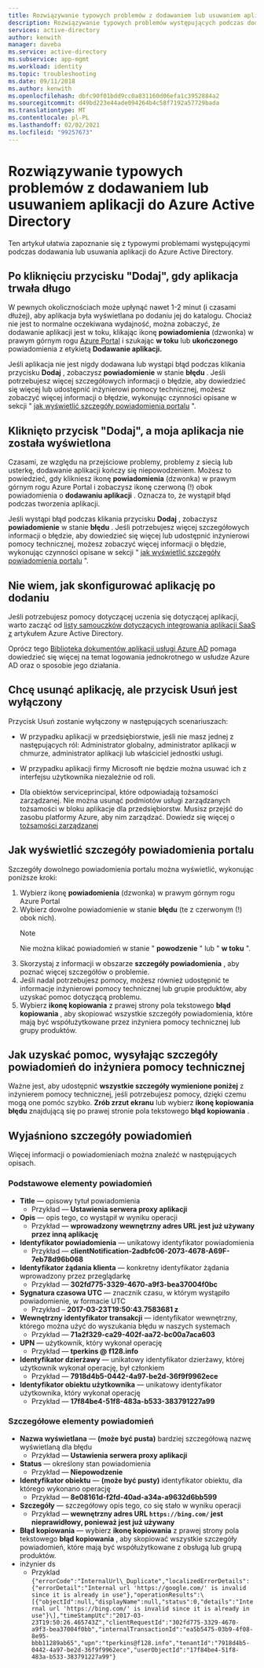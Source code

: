 ```yaml
---
title: Rozwiązywanie typowych problemów z dodawaniem lub usuwaniem aplikacji do Azure Active Directory
description: Rozwiązywanie typowych problemów występujących podczas dodawania lub usuwania aplikacji do Azure Active Directory.
services: active-directory
author: kenwith
manager: daveba
ms.service: active-directory
ms.subservice: app-mgmt
ms.workload: identity
ms.topic: troubleshooting
ms.date: 09/11/2018
ms.author: kenwith
ms.openlocfilehash: dbfc90f01bdd9cc0a831160d06efa1c3952884a2
ms.sourcegitcommit: d49bd223e44ade094264b4c58f7192a57729bada
ms.translationtype: MT
ms.contentlocale: pl-PL
ms.lasthandoff: 02/02/2021
ms.locfileid: "99257673"
---
```

# <a name="troubleshoot-common-problem-adding-or-removing-an-application-to-azure-active-directory"></a>Rozwiązywanie typowych problemów z dodawaniem lub usuwaniem aplikacji do Azure Active Directory
Ten artykuł ułatwia zapoznanie się z typowymi problemami występującymi podczas dodawania lub usuwania aplikacji do Azure Active Directory.

## <a name="i-clicked-the-add-button-and-my-application-took-a-long-time-to-appear"></a>Po kliknięciu przycisku "Dodaj", gdy aplikacja trwała długo
W pewnych okolicznościach może upłynąć nawet 1-2 minut (i czasami dłużej), aby aplikacja była wyświetlana po dodaniu jej do katalogu. Chociaż nie jest to normalne oczekiwana wydajność, można zobaczyć, że dodawanie aplikacji jest w toku, klikając ikonę **powiadomienia** (dzwonka) w prawym górnym rogu [Azure Portal](https://portal.azure.com/) i szukając **w toku** lub **ukończonego** powiadomienia z etykietą **Dodawanie aplikacji.**

Jeśli aplikacja nie jest nigdy dodawana lub wystąpi błąd podczas klikania przycisku **Dodaj** , zobaczysz **powiadomienie** w stanie **błędu** . Jeśli potrzebujesz więcej szczegółowych informacji o błędzie, aby dowiedzieć się więcej lub udostępnić inżynierowi pomocy technicznej, możesz zobaczyć więcej informacji o błędzie, wykonując czynności opisane w sekcji " [jak wyświetlić szczegóły powiadomienia portalu](#how-to-see-the-details-of-a-portal-notification) ".

## <a name="i-clicked-the-add-button-and-my-application-didnt-appear"></a>Kliknięto przycisk "Dodaj", a moja aplikacja nie została wyświetlona
Czasami, ze względu na przejściowe problemy, problemy z siecią lub usterkę, dodawanie aplikacji kończy się niepowodzeniem. Możesz to powiedzieć, gdy klikniesz ikonę **powiadomienia** (dzwonka) w prawym górnym rogu Azure Portal i zobaczysz ikonę czerwoną (!) obok powiadomienia o **dodawaniu aplikacji** . Oznacza to, że wystąpił błąd podczas tworzenia aplikacji.

Jeśli wystąpi błąd podczas klikania przycisku **Dodaj** , zobaczysz **powiadomienie** w stanie **błędu** . Jeśli potrzebujesz więcej szczegółowych informacji o błędzie, aby dowiedzieć się więcej lub udostępnić inżynierowi pomocy technicznej, możesz zobaczyć więcej informacji o błędzie, wykonując czynności opisane w sekcji " [jak wyświetlić szczegóły powiadomienia portalu](#how-to-see-the-details-of-a-portal-notification) ".

## <a name="i-dont-know-how-to-set-up-my-application-once-ive-added-it"></a>Nie wiem, jak skonfigurować aplikację po dodaniu
Jeśli potrzebujesz pomocy dotyczącej uczenia się dotyczącej aplikacji, warto zacząć od [listy samouczków dotyczących integrowania aplikacji SaaS z](../saas-apps/tutorial-list.md) artykułem Azure Active Directory.

Oprócz tego [Biblioteka dokumentów aplikacji usługi Azure AD](./what-is-application-management.md) pomaga dowiedzieć się więcej na temat logowania jednokrotnego w usłudze Azure AD oraz o sposobie jego działania.

## <a name="i-want-to-delete-an-application-but-the-delete-button-is-disabled"></a>Chcę usunąć aplikację, ale przycisk Usuń jest wyłączony

Przycisk Usuń zostanie wyłączony w następujących scenariuszach:

- W przypadku aplikacji w przedsiębiorstwie, jeśli nie masz jednej z następujących ról: Administrator globalny, administrator aplikacji w chmurze, administrator aplikacji lub właściciel jednostki usługi.

- W przypadku aplikacji firmy Microsoft nie będzie można usuwać ich z interfejsu użytkownika niezależnie od roli.

- Dla obiektów serviceprincipal, które odpowiadają tożsamości zarządzanej. Nie można usunąć podmiotów usługi zarządzanych tożsamości w bloku aplikacje dla przedsiębiorstw. Musisz przejść do zasobu platformy Azure, aby nim zarządzać. Dowiedz się więcej o [tożsamości zarządzanej](../managed-identities-azure-resources/overview.md)

## <a name="how-to-see-the-details-of-a-portal-notification"></a>Jak wyświetlić szczegóły powiadomienia portalu
Szczegóły dowolnego powiadomienia portalu można wyświetlić, wykonując poniższe kroki:
1.  Wybierz ikonę **powiadomienia** (dzwonka) w prawym górnym rogu Azure Portal
2.  Wybierz dowolne powiadomienie w stanie **błędu** (te z czerwonym (!) obok nich).
    >[!NOTE]
    >Nie można klikać powiadomień w stanie " **powodzenie** " lub " **w toku** ".
4.  Skorzystaj z informacji w obszarze **szczegóły powiadomienia** , aby poznać więcej szczegółów o problemie.
5.  Jeśli nadal potrzebujesz pomocy, możesz również udostępnić te informacje inżynierowi pomocy technicznej lub grupie produktów, aby uzyskać pomoc dotyczącą problemu.
6.  Wybierz **ikonę kopiowania** z prawej strony pola tekstowego **błąd kopiowania** , aby skopiować wszystkie szczegóły powiadomienia, które mają być współużytkowane przez inżyniera pomocy technicznej lub grupy produktów.

## <a name="how-to-get-help-by-sending-notification-details-to-a-support-engineer"></a>Jak uzyskać pomoc, wysyłając szczegóły powiadomień do inżyniera pomocy technicznej
Ważne jest, aby udostępnić **wszystkie szczegóły wymienione poniżej** z inżynierem pomocy technicznej, jeśli potrzebujesz pomocy, dzięki czemu mogą one pomóc szybko. **Zrób zrzut ekranu** lub wybierz **ikonę kopiowania błędu** znajdującą się po prawej stronie pola tekstowego **błąd kopiowania** .

## <a name="notification-details-explained"></a>Wyjaśniono szczegóły powiadomień
Więcej informacji o powiadomieniach można znaleźć w następujących opisach.

### <a name="essential-notification-items"></a>Podstawowe elementy powiadomień
- **Title** — opisowy tytuł powiadomienia
  * Przykład — **Ustawienia serwera proxy aplikacji**
- **Opis** — opis tego, co wystąpił w wyniku operacji
  -   Przykład — **wprowadzony wewnętrzny adres URL jest już używany przez inną aplikację**
- **Identyfikator powiadomienia** — unikatowy identyfikator powiadomienia
  -   Przykład — **clientNotification-2adbfc06-2073-4678-A69F-7eb78d96b068**
- **Identyfikator żądania klienta** — konkretny identyfikator żądania wprowadzony przez przeglądarkę
  -   Przykład — **302fd775-3329-4670-a9f3-bea37004f0bc**
- **Sygnatura czasowa UTC** — znacznik czasu, w którym wystąpiło powiadomienie, w formacie UTC
  -   Przykład – **2017-03-23T19:50:43.7583681 z**
- **Wewnętrzny identyfikator transakcji** — identyfikator wewnętrzny, którego można użyć do wyszukania błędu w naszych systemach
  -   Przykład — **71a2f329-ca29-402f-aa72-bc00a7aca603**
- **UPN** — użytkownik, który wykonał operację
  -   Przykład — **tperkins \@ f128.info**
- **Identyfikator dzierżawy** — unikatowy identyfikator dzierżawy, której użytkownik wykonał operację, był członkiem
  -   Przykład — **7918d4b5-0442-4a97-be2d-36f9f9962ece**
- **Identyfikator obiektu użytkownika** — unikatowy identyfikator użytkownika, który wykonał operację
  -   Przykład — **17f84be4-51f8-483a-b533-383791227a99**

### <a name="detailed-notification-items"></a>Szczegółowe elementy powiadomień
-   **Nazwa wyświetlana** — **(może być pusta)** bardziej szczegółową nazwę wyświetlaną dla błędu
    -   Przykład — **Ustawienia serwera proxy aplikacji**
-   **Status** — określony stan powiadomienia
    -   Przykład — **Niepowodzenie**
-   **Identyfikator obiektu** — **(może być pusty)** identyfikator obiektu, dla którego wykonano operację
    -   Przykład — **8e08161d-f2fd-40ad-a34a-a9632d6bb599**
-   **Szczegóły** — szczegółowy opis tego, co się stało w wyniku operacji
    -   Przykład — **wewnętrzny adres URL `https://bing.com/` jest nieprawidłowy, ponieważ jest już używany**
-   **Błąd kopiowania** — wybierz **ikonę kopiowania** z prawej strony pola tekstowego **błąd kopiowania** , aby skopiować wszystkie szczegóły powiadomień, które mają być współużytkowane z obsługą lub grupą produktów. 
-   inżynier ds
    -   Przyklad ```{"errorCode":"InternalUrl\_Duplicate","localizedErrorDetails":{"errorDetail":"Internal url 'https://google.com/' is invalid since it is already in use"},"operationResults":\[{"objectId":null,"displayName":null,"status":0,"details":"Internal url 'https://bing.com/' is invalid since it is already in use"}\],"timeStampUtc":"2017-03-23T19:50:26.465743Z","clientRequestId":"302fd775-3329-4670-a9f3-bea37004f0bb","internalTransactionId":"ea5b5475-03b9-4f08-8e95-bbb11289ab65","upn":"tperkins@f128.info","tenantId":"7918d4b5-0442-4a97-be2d-36f9f9962ece","userObjectId":"17f84be4-51f8-483a-b533-383791227a99"}```
